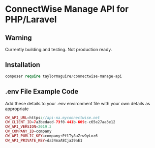 # ConnectWise Manage API for PHP/Laravel
## Warning
Currently building and testing. Not production ready.
## Installation
```php
composer require taylormaguire/connectwise-manage-api
```
## .env File Example Code
Add these details to your .env environment file with your own details as appropriate
```php
CW_API_URL=https://api-na.myconnectwise.net
CW_CLIENT_ID=7a3bedaed-73f0-441b-609c-c65e27aa3e12
CW_API_VERSION=2019.3
CW_COMPANY_ID=company
CW_API_PUBLIC_KEY=company+PflTy8uZrw9yLoz6
CW_API_PRIVATE_KEY=da34naA8Cja39aE1
```